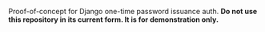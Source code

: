 Proof-of-concept for Django one-time password issuance auth.  **Do not use this repository in its current form.  It is for demonstration only.**
